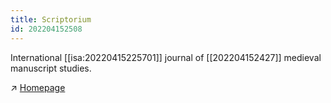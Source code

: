 ```yaml
---
title: Scriptorium
id: 202204152508
---
```


International [[isa:20220415225701]] journal of [[202204152427]] medieval manuscript studies.

↗ [Homepage](http://www.scriptorium.be/index.php?lang=en)
